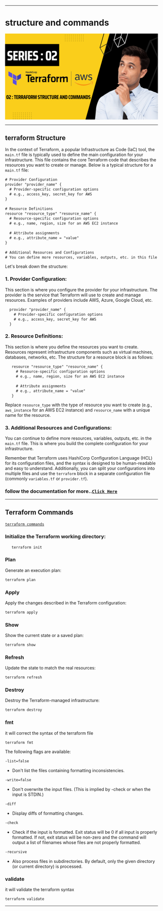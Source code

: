 ----

# structure and commands

<img src="https://github.com/yuva19102003/DEVOPS-TOOL/blob/master/Terrraform/screenshots/structure-and-commands.png">

---

## terraform Structure

In the context of Terraform, a popular Infrastructure as Code (IaC) tool, the `main.tf` file is typically used to define the main configuration for your infrastructure. 
This file contains the core Terraform code that describes the resources you want to create or manage. Below is a typical structure for a `main.tf` file:

```hcl
# Provider Configuration
provider "provider_name" {
  # Provider-specific configuration options
  # e.g., access_key, secret_key for AWS
}

# Resource Definitions
resource "resource_type" "resource_name" {
  # Resource-specific configuration options
  # e.g., name, region, size for an AWS EC2 instance

  # Attribute assignments
  # e.g., attribute_name = "value"
}

# Additional Resources and Configurations
# You can define more resources, variables, outputs, etc. in this file
```

Let's break down the structure:

### 1. **Provider Configuration**:
 This section is where you configure the provider for your infrastructure. The provider is the service that Terraform will use to create and manage resources. Examples of providers include AWS, Azure, Google Cloud, etc.

  ```hcl
    provider "provider_name" {
      # Provider-specific configuration options
      # e.g., access_key, secret_key for AWS
    }
   ```

### 2. **Resource Definitions**:

 This section is where you define the resources you want to create. Resources represent infrastructure components such as virtual machines, databases, networks, etc. The structure for a resource block is as follows:

 ```hcl
    resource "resource_type" "resource_name" {
      # Resource-specific configuration options
      # e.g., name, region, size for an AWS EC2 instance

      # Attribute assignments
      # e.g., attribute_name = "value"
    }
 ```

  Replace `resource_type` with the type of resource you want to create (e.g., `aws_instance` for an AWS EC2 instance) and `resource_name` with a unique name for the resource.

### 3. **Additional Resources and Configurations**:

You can continue to define more resources, variables, outputs, etc. in the `main.tf` file. This is where you build the complete configuration for your infrastructure.

Remember that Terraform uses HashiCorp Configuration Language (HCL) for its configuration files, and the syntax is designed to be human-readable and easy to understand. 
Additionally, you can split your configurations into multiple files and use the `terraform` block in a separate configuration file (commonly `variables.tf` or `provider.tf`).


### follow the documentation for more..[`Click Here`](https://registry.terraform.io/providers/hashicorp/aws/latest/docs/resources/instance)

----

## Terraform Commands

[`terraform commands`](https://developer.hashicorp.com/terraform/cli)

### Initialize the Terraform working directory:

 ```bash
    terraform init
 ```

### Plan

Generate an execution plan:

```bash
terraform plan
```

### Apply

Apply the changes described in the Terraform configuration:

```bash
terraform apply
```

### Show

Show the current state or a saved plan:

```bash
terraform show
```

### Refresh

Update the state to match the real resources:

```bash
terraform refresh
```

### Destroy

Destroy the Terraform-managed infrastructure:

```bash
terraform destroy
```

### fmt

it will correct the syntax of the terraform file

```bash
terraform fmt
```

The following flags are available:
```bash
-list=false 
```
- Don't list the files containing formatting inconsistencies.
```bash
-write=false 
```
- Don't overwrite the input files. (This is implied by -check or when the input is STDIN.)
```bash
-diff 
```
- Display diffs of formatting changes.
```bash
-check 
```
- Check if the input is formatted. Exit status will be 0 if all input is properly formatted. If not, exit status will be non-zero and the command will output a list of filenames whose files are not properly formatted.
```bash
-recursive 
```
- Also process files in subdirectories. By default, only the given directory (or current directory) is processed.

### validate

it will validate the terraform syntax


```bash
terraform validate
```
----
